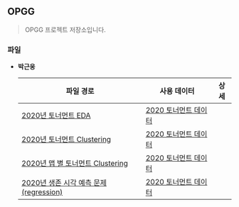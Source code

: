 ## OPGG

> OPGG 프로젝트 저장소입니다.





### 파일

* **박근웅**

  | 파일 경로                                                    | 사용 데이터                                                  | 상세 |
  | ------------------------------------------------------------ | ------------------------------------------------------------ | ---- |
  | [2020년 토너먼트 EDA](./keunung_park/20210904_2020_tournaments_pku.ipynb) | [2020 토너먼트 데이터](./keunung_park/data/2020_torunaments.csv) |      |
  | [2020년 토너먼트 Clustering](./keunung_park/KMEANS_CLUSTERING.ipynb) | [2020 토너먼트 데이터](./keunung_park/data/2020_torunaments.csv) |      |
  | [2020년 맵 별 토너먼트 Clustering](./keunung_park/KMEANS_CLUSTERING_FOR_EACH_MAP.ipynb) | [2020 토너먼트 데이터](./keunung_park/data/2020_torunaments.csv) |      |
  | [2020년 생존 시각 예측 문제(regression)](./keunung_park/regression.ipynb) | [2020 토너먼트 데이터](./keunung_park/data/2020_torunaments.csv) |      |

  

